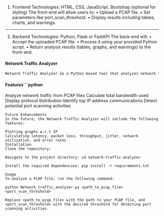 1. Frontend
Technologies: HTML, CSS, JavaScript, Bootstrap (optional for styling)
The front-end will allow users to:
•	Upload a PCAP file.
•	Set parameters like port_scan_threshold.
•	Display results including tables, charts, and warnings.
________________________________________
2. Backend
Technologies: Python, Flask or FastAPI
The back-end will:
•	Accept the uploaded PCAP file.
•	Process it using your provided Python script.
•	Return analysis results (tables, graphs, and warnings) to the front-end.

#### **Network Traffic Analyzer**
```python
Network Traffic Analyzer is a Python-based tool that analyzes network traffic captured in PCAP files. It provides valuable insights into the communication between different IP addresses, the distribution of network protocols, and potential port scanning activities. The application aims to aid network administrators and security experts in identifying network-related issues and security vulnerabilities.

```
#### Features```python

Analyze network traffic from PCAP files
Calculate total bandwidth used
Display protocol distribution
Identify top IP address communications
Detect potential port scanning activities
```
Future Enhancements
In the future, the Network Traffic Analyzer will include the following features:

Plotting graphs w.r.t IP
Calculating latency, packet loss, throughput, jitter, network utilization, and error rates
Installation
Clone the repository:

Navigate to the project directory: cd network-traffic-analyzer

Install the required dependencies: pip install -r requirements.txt

Usage
To analyze a PCAP file, run the following command:

python Network_traffic_analyzer.py <path_to_pcap_file> <port_scan_threshold>

Replace <path_to_pcap_file> with the path to your PCAP file, and <port_scan_threshold> with the desired threshold for detecting port scanning activities.